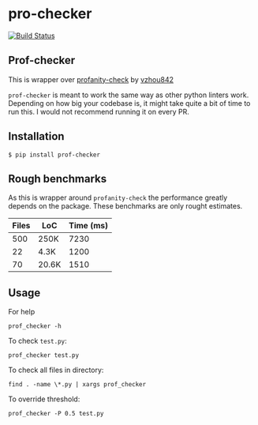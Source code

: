 # pro-checker

[![Build Status](https://travis-ci.com/ozychhi/prof-checker.svg?branch=master)](https://travis-ci.com/ozychhi/prof-checker)


## Prof-checker

This is wrapper over [profanity-check](https://github.com/vzhou842/profanity-check/) by [vzhou842](https://github.com/vzhou842)

`prof-checker` is meant to work the same way as other python linters work. Depending on how big your codebase
is, it might take quite a bit of time to run this. I would not recommend running it on every PR.


## Installation

```
$ pip install prof-checker
```

## Rough benchmarks

As this is wrapper around `profanity-check` the performance greatly depends on the package. These benchmarks
are only rought estimates.

| Files | LoC | Time (ms)
| --------|-------------------|---------------------
| 500 | 250K | 7230
| 22 | 4.3K | 1200
| 70 | 20.6K | 1510

## Usage

For help
```
prof_checker -h
```

To check `test.py`:
```
prof_checker test.py
```

To check all files in directory:
```
find . -name \*.py | xargs prof_checker
```

To override threshold:
```
prof_checker -P 0.5 test.py
```
